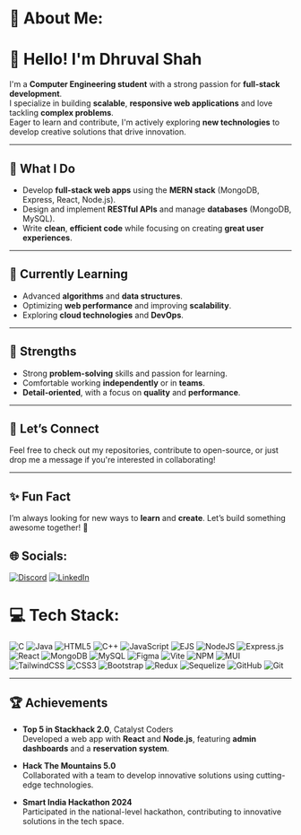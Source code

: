 # 💫 About Me:
# 👋 Hello! I'm Dhruval Shah

I'm a **Computer Engineering student** with a strong passion for **full-stack development**.  
I specialize in building **scalable**, **responsive web applications** and love tackling **complex problems**.  
Eager to learn and contribute, I'm actively exploring **new technologies** to develop creative solutions that drive innovation.

---

## 🚀 **What I Do**
- Develop **full-stack web apps** using the **MERN stack** (MongoDB, Express, React, Node.js).  
- Design and implement **RESTful APIs** and manage **databases** (MongoDB, MySQL).  
- Write **clean**, **efficient code** while focusing on creating **great user experiences**.

---

## 🌱 **Currently Learning**
- Advanced **algorithms** and **data structures**.  
- Optimizing **web performance** and improving **scalability**.  
- Exploring **cloud technologies** and **DevOps**.

---

## 🌟 **Strengths**
- Strong **problem-solving** skills and passion for learning.  
- Comfortable working **independently** or in **teams**.  
- **Detail-oriented**, with a focus on **quality** and **performance**.

---

## 💬 **Let’s Connect**
Feel free to check out my repositories, contribute to open-source, or just drop me a message if you're interested in collaborating!

---

## ✨ **Fun Fact**
I’m always looking for new ways to **learn** and **create**. Let’s build something awesome together! 🚀




## 🌐 Socials:
[![Discord](https://img.shields.io/badge/Discord-%237289DA.svg?logo=discord&logoColor=white)](https://discord.gg/dhruval4_shah) [![LinkedIn](https://img.shields.io/badge/LinkedIn-%230077B5.svg?logo=linkedin&logoColor=white)](https://linkedin.com/in/https://www.linkedin.com/in/dhruval-shah-55ab18251/) 

# 💻 Tech Stack:
![C](https://img.shields.io/badge/c-%2300599C.svg?style=for-the-badge&logo=c&logoColor=white) ![Java](https://img.shields.io/badge/java-%23ED8B00.svg?style=for-the-badge&logo=openjdk&logoColor=white) ![HTML5](https://img.shields.io/badge/html5-%23E34F26.svg?style=for-the-badge&logo=html5&logoColor=white) ![C++](https://img.shields.io/badge/c++-%2300599C.svg?style=for-the-badge&logo=c%2B%2B&logoColor=white) ![JavaScript](https://img.shields.io/badge/javascript-%23323330.svg?style=for-the-badge&logo=javascript&logoColor=%23F7DF1E) ![EJS](https://img.shields.io/badge/ejs-%23B4CA65.svg?style=for-the-badge&logo=ejs&logoColor=black) ![NodeJS](https://img.shields.io/badge/node.js-6DA55F?style=for-the-badge&logo=node.js&logoColor=white) ![Express.js](https://img.shields.io/badge/express.js-%23404d59.svg?style=for-the-badge&logo=express&logoColor=%2361DAFB) ![React](https://img.shields.io/badge/react-%2320232a.svg?style=for-the-badge&logo=react&logoColor=%2361DAFB) ![MongoDB](https://img.shields.io/badge/MongoDB-%234ea94b.svg?style=for-the-badge&logo=mongodb&logoColor=white) ![MySQL](https://img.shields.io/badge/mysql-4479A1.svg?style=for-the-badge&logo=mysql&logoColor=white) ![Figma](https://img.shields.io/badge/figma-%23F24E1E.svg?style=for-the-badge&logo=figma&logoColor=white) ![Vite](https://img.shields.io/badge/vite-%23646CFF.svg?style=for-the-badge&logo=vite&logoColor=white) ![NPM](https://img.shields.io/badge/NPM-%23CB3837.svg?style=for-the-badge&logo=npm&logoColor=white) ![MUI](https://img.shields.io/badge/MUI-%230081CB.svg?style=for-the-badge&logo=mui&logoColor=white) ![TailwindCSS](https://img.shields.io/badge/tailwindcss-%2338B2AC.svg?style=for-the-badge&logo=tailwind-css&logoColor=white) ![CSS3](https://img.shields.io/badge/css3-%231572B6.svg?style=for-the-badge&logo=css3&logoColor=white) ![Bootstrap](https://img.shields.io/badge/bootstrap-%238511FA.svg?style=for-the-badge&logo=bootstrap&logoColor=white) ![Redux](https://img.shields.io/badge/redux-%23593d88.svg?style=for-the-badge&logo=redux&logoColor=white) ![Sequelize](https://img.shields.io/badge/Sequelize-52B0E7?style=for-the-badge&logo=Sequelize&logoColor=white) ![GitHub](https://img.shields.io/badge/github-%23121011.svg?style=for-the-badge&logo=github&logoColor=white) ![Git](https://img.shields.io/badge/git-%23F05033.svg?style=for-the-badge&logo=git&logoColor=white)


---

## 🏆 **Achievements**
- **Top 5 in Stackhack 2.0**, Catalyst Coders  
  Developed a web app with **React** and **Node.js**, featuring **admin dashboards** and a **reservation system**.

- **Hack The Mountains 5.0**  
  Collaborated with a team to develop innovative solutions using cutting-edge technologies.

- **Smart India Hackathon 2024**  
  Participated in the national-level hackathon, contributing to innovative solutions in the tech space.


<!-- Proudly created with GPRM ( https://gprm.itsvg.in ) -->
